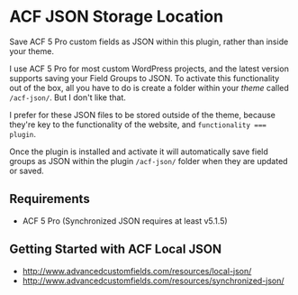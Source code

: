 # ACF JSON Storage Location
Save ACF 5 Pro custom fields as JSON within this plugin, rather than inside your theme.

I use ACF 5 Pro for most custom WordPress projects, and the latest version supports saving your Field Groups to JSON. To activate this functionality out of the box, all you have to do is create a folder within your _theme_ called `/acf-json/`. But I don't like that.

I prefer for these JSON files to be stored outside of the theme, because they're key to the functionality of the website, and `functionality === plugin`.

Once the plugin is installed and activate it will automatically save field groups as JSON within the plugin `/acf-json/` folder when they are updated or saved.

## Requirements
* ACF 5 Pro (Synchronized JSON requires at least v5.1.5)

## Getting Started with ACF Local JSON

* http://www.advancedcustomfields.com/resources/local-json/
* http://www.advancedcustomfields.com/resources/synchronized-json/
